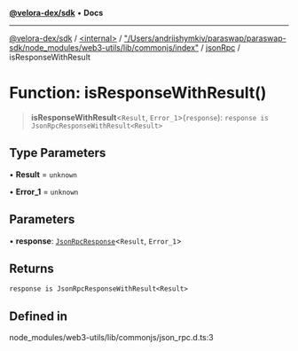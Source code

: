 [**@velora-dex/sdk**](../../../../../../README.md) • **Docs**

***

[@velora-dex/sdk](../../../../../../globals.md) / [\<internal\>](../../../../../README.md) / ["/Users/andriishymkiv/paraswap/paraswap-sdk/node\_modules/web3-utils/lib/commonjs/index"](../../../README.md) / [jsonRpc](../README.md) / isResponseWithResult

# Function: isResponseWithResult()

> **isResponseWithResult**\<`Result`, `Error_1`\>(`response`): `response is JsonRpcResponseWithResult<Result>`

## Type Parameters

• **Result** = `unknown`

• **Error_1** = `unknown`

## Parameters

• **response**: [`JsonRpcResponse`](../../../../../type-aliases/JsonRpcResponse.md)\<`Result`, `Error_1`\>

## Returns

`response is JsonRpcResponseWithResult<Result>`

## Defined in

node\_modules/web3-utils/lib/commonjs/json\_rpc.d.ts:3
